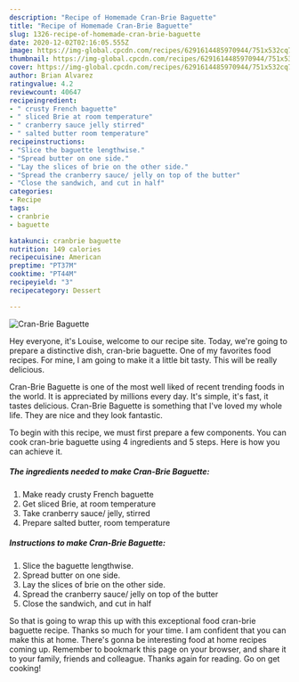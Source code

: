 ```yaml
---
description: "Recipe of Homemade Cran-Brie Baguette"
title: "Recipe of Homemade Cran-Brie Baguette"
slug: 1326-recipe-of-homemade-cran-brie-baguette
date: 2020-12-02T02:16:05.555Z
image: https://img-global.cpcdn.com/recipes/6291614485970944/751x532cq70/cran-brie-baguette-recipe-main-photo.jpg
thumbnail: https://img-global.cpcdn.com/recipes/6291614485970944/751x532cq70/cran-brie-baguette-recipe-main-photo.jpg
cover: https://img-global.cpcdn.com/recipes/6291614485970944/751x532cq70/cran-brie-baguette-recipe-main-photo.jpg
author: Brian Alvarez
ratingvalue: 4.2
reviewcount: 40647
recipeingredient:
- " crusty French baguette"
- " sliced Brie at room temperature"
- " cranberry sauce jelly stirred"
- " salted butter room temperature"
recipeinstructions:
- "Slice the baguette lengthwise."
- "Spread butter on one side."
- "Lay the slices of brie on the other side."
- "Spread the cranberry sauce/ jelly on top of the butter"
- "Close the sandwich, and cut in half"
categories:
- Recipe
tags:
- cranbrie
- baguette

katakunci: cranbrie baguette 
nutrition: 149 calories
recipecuisine: American
preptime: "PT37M"
cooktime: "PT44M"
recipeyield: "3"
recipecategory: Dessert

---
```



![Cran-Brie Baguette](https://img-global.cpcdn.com/recipes/6291614485970944/751x532cq70/cran-brie-baguette-recipe-main-photo.jpg)

Hey everyone, it's Louise, welcome to our recipe site. Today, we're going to prepare a distinctive dish, cran-brie baguette. One of my favorites food recipes. For mine, I am going to make it a little bit tasty. This will be really delicious.

Cran-Brie Baguette is one of the most well liked of recent trending foods in the world. It is appreciated by millions every day. It's simple, it's fast, it tastes delicious. Cran-Brie Baguette is something that I've loved my whole life. They are nice and they look fantastic.




To begin with this recipe, we must first prepare a few components. You can cook cran-brie baguette using 4 ingredients and 5 steps. Here is how you can achieve it.

<!--inarticleads1-->

##### The ingredients needed to make Cran-Brie Baguette:

1. Make ready  crusty French baguette
1. Get  sliced Brie, at room temperature
1. Take  cranberry sauce/ jelly, stirred
1. Prepare  salted butter, room temperature




<!--inarticleads2-->

##### Instructions to make Cran-Brie Baguette:

1. Slice the baguette lengthwise.
1. Spread butter on one side.
1. Lay the slices of brie on the other side.
1. Spread the cranberry sauce/ jelly on top of the butter
1. Close the sandwich, and cut in half




So that is going to wrap this up with this exceptional food cran-brie baguette recipe. Thanks so much for your time. I am confident that you can make this at home. There's gonna be interesting food at home recipes coming up. Remember to bookmark this page on your browser, and share it to your family, friends and colleague. Thanks again for reading. Go on get cooking!
